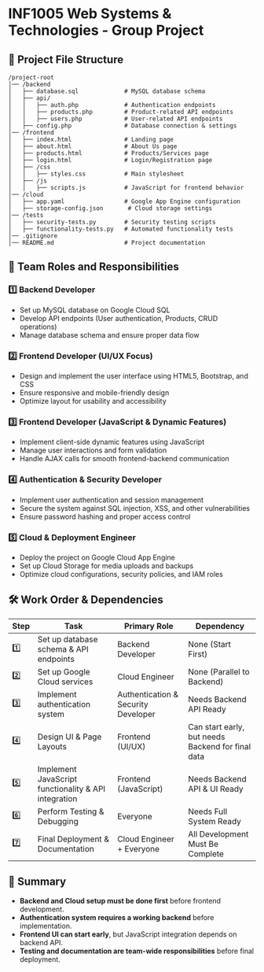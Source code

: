 # INF1005 Web Systems & Technologies - Group Project

## 📁 Project File Structure

```
/project-root  
│── /backend  
│   ├── database.sql             # MySQL database schema  
│   ├── api/  
│   │   ├── auth.php             # Authentication endpoints  
│   │   ├── products.php         # Product-related API endpoints  
│   │   ├── users.php            # User-related API endpoints  
│   ├── config.php               # Database connection & settings  
│── /frontend  
│   ├── index.html               # Landing page  
│   ├── about.html               # About Us page  
│   ├── products.html            # Products/Services page  
│   ├── login.html               # Login/Registration page  
│   ├── /css  
│   │   ├── styles.css           # Main stylesheet  
│   ├── /js  
│   │   ├── scripts.js           # JavaScript for frontend behavior  
│── /cloud  
│   ├── app.yaml                 # Google App Engine configuration  
│   ├── storage-config.json       # Cloud storage settings  
│── /tests  
│   ├── security-tests.py        # Security testing scripts  
│   ├── functionality-tests.py   # Automated functionality tests  
│── .gitignore  
│── README.md                    # Project documentation  
```

## 👥 Team Roles and Responsibilities  

### **1️⃣ Backend Developer**  
- Set up MySQL database on Google Cloud SQL  
- Develop API endpoints (User authentication, Products, CRUD operations)  
- Manage database schema and ensure proper data flow  

### **2️⃣ Frontend Developer (UI/UX Focus)**  
- Design and implement the user interface using HTML5, Bootstrap, and CSS  
- Ensure responsive and mobile-friendly design  
- Optimize layout for usability and accessibility  

### **3️⃣ Frontend Developer (JavaScript & Dynamic Features)**  
- Implement client-side dynamic features using JavaScript  
- Manage user interactions and form validation  
- Handle AJAX calls for smooth frontend-backend communication  

### **4️⃣ Authentication & Security Developer**  
- Implement user authentication and session management  
- Secure the system against SQL injection, XSS, and other vulnerabilities  
- Ensure password hashing and proper access control  

### **5️⃣ Cloud & Deployment Engineer**  
- Deploy the project on Google Cloud App Engine  
- Set up Cloud Storage for media uploads and backups  
- Optimize cloud configurations, security policies, and IAM roles  

## 🛠️ Work Order & Dependencies  

| Step | Task | Primary Role | Dependency |
|------|------|-------------|------------|
| 1️⃣ | Set up database schema & API endpoints | Backend Developer | None (Start First) |
| 2️⃣ | Set up Google Cloud services | Cloud Engineer | None (Parallel to Backend) |
| 3️⃣ | Implement authentication system | Authentication & Security Developer | Needs Backend API Ready |
| 4️⃣ | Design UI & Page Layouts | Frontend (UI/UX) | Can start early, but needs Backend for final data |
| 5️⃣ | Implement JavaScript functionality & API integration | Frontend (JavaScript) | Needs Backend API & UI Ready |
| 6️⃣ | Perform Testing & Debugging | Everyone | Needs Full System Ready |
| 7️⃣ | Final Deployment & Documentation | Cloud Engineer + Everyone | All Development Must Be Complete |

## 📌 Summary
- **Backend and Cloud setup must be done first** before frontend development.
- **Authentication system requires a working backend** before implementation.
- **Frontend UI can start early**, but JavaScript integration depends on backend API.
- **Testing and documentation are team-wide responsibilities** before final deployment.
